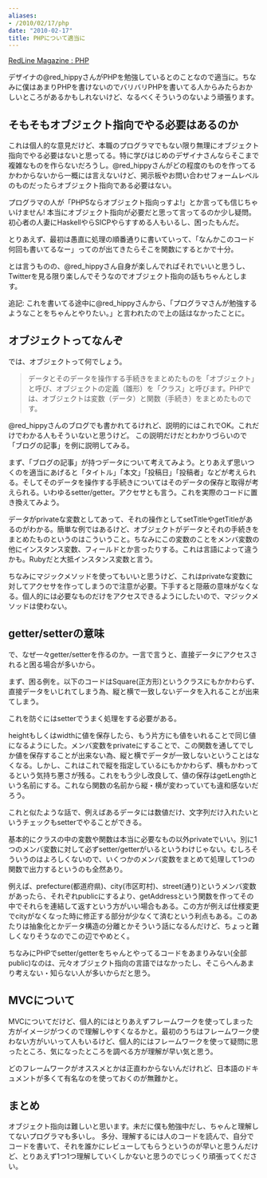 ```yaml
---
aliases:
- /2010/02/17/php
date: "2010-02-17"
title: PHPについて適当に
---
```

<a href="http://redline.hippy.jp/lab/php/">RedLine Magazine : PHP</a>

デザイナの@red_hippyさんがPHPを勉強しているとのことなので適当に。ちなみに僕はあまりPHPを書けないのでバリバリPHPを書いてる人からみたらおかしいところがあるかもしれないけど、なるべくそういうのないよう頑張ります。

<h2>そもそもオブジェクト指向でやる必要はあるのか</h2>
これは個人的な意見だけど、本職のプログラマでもない限り無理にオブジェクト指向でやる必要はないと思ってる。特に学びはじめのデザイナさんならそこまで複雑なものを作らないだろうし。@red_hippyさんがどの程度のものを作ってるかわからないから一概には言えないけど、掲示板やお問い合わせフォームレベルのものだったらオブジェクト指向である必要はない。

プログラマの人が「PHP5ならオブジェクト指向っすよ!」とか言っても信じちゃいけません! 本当にオブジェクト指向が必要だと思って言ってるのか少し疑問。初心者の人妻にHaskellやらSICPやらすすめる人もいるし、困ったもんだ。

とりあえず、最初は愚直に処理の順番通りに書いていって、「なんかこのコード何回も書いてるなー」ってのが出てきたらそこを関数にするとかで十分。

とは言うものの、@red_hippyさん自身が楽しんでればそれでいいと思うし、Twitterを見る限り楽しんでそうなのでオブジェクト指向の話もちゃんとします。

追記:
これを書いてる途中に@red_hippyさんから、「プログラマさんが勉強するようなことをちゃんとやりたい。」と言われたので上の話はなかったことに。

<h2>オブジェクトってなんぞ</h2>
では、オブジェクトって何でしょう。

<blockquote>
データとそのデータを操作する手続きをまとめたものを「オブジェクト」と呼び、オブジェクトの定義（雛形）を「クラス」と呼びます。PHPでは、オブジェクトは変数（データ）と関数（手続き）をまとめたものです。</blockquote>

@red_hippyさんのブログでも書かれてるけれど、説明的にはこれでOK。これだけでわかる人もそういないと思うけど。 この説明だけだとわかりづらいので「ブログの記事」を例に説明してみる。

まず、「ブログの記事」が持つデータについて考えてみよう。とりあえず思いつくのを適当にあげると「タイトル」「本文」「投稿日」「投稿者」などが考えられる。そしてそのデータを操作する手続きについてはそのデータの保存と取得が考えられる。いわゆるsetter/getter。アクセサとも言う。これを実際のコードに置き換えてみよう。

<script src="http://gist.github.com/306190.js?file=entry.php"></script>

データがprivateな変数としてあって、それの操作としてsetTitleやgetTitleがあるのがわかる。簡単な例ではあるけど、オブジェクトがデータとそれの手続きをまとめたものというのはこういうこと。ちなみにこの変数のことをメンバ変数の他にインスタンス変数、フィールドとか言ったりする。これは言語によって違うかも。Rubyだと大抵インスタンス変数と言う。

ちなみにマジックメソッドを使ってもいいと思うけど、これはprivateな変数に対してアクセサを作ってしまうので注意が必要。下手すると隠蔽の意味がなくなる。個人的には必要なものだけをアクセスできるようにしたいので、マジックメソッドは使わない。

<script src="http://gist.github.com/306206.js?file=entry.php"></script>

<h2>getter/setterの意味</h2>
で、なぜ一々getter/setterを作るのか。一言で言うと、直接データにアクセスされると困る場合が多いから。

まず、困る例を。以下のコードはSquare(正方形)というクラスにもかかわらず、直接データをいじれてしまう為、縦と横で一致しないデータを入れることが出来てしまう。

<script src="http://gist.github.com/306209.js?file=square.php"></script>

これを防ぐにはsetterでうまく処理をする必要がある。

<script src="http://gist.github.com/306215.js?file=square.php"></script>

heightもしくはwidthに値を保存したら、もう片方にも値をいれることで同じ値になるようにした。メンバ変数をprivateにすることで、この関数を通してでしか値を保存することが出来ない為、縦と横でデータが一致しないということはなくなる。しかし、これはこれで縦を指定しているにもかかわらず、横もかわってるという気持ち悪さが残る。これをもう少し改良して、値の保存はgetLengthという名前にする。これなら関数の名前から縦・横が変わっていても違和感ないだろう。

<script src="http://gist.github.com/306224.js?file=square.php"></script>

これと似たような話で、例えばあるデータには数値だけ、文字列だけ入れたいというチェックもsetterでやることができる。

基本的にクラスの中の変数や関数は本当に必要なもの以外privateでいい。別に1つのメンバ変数に対して必ずsetter/getterがいるというわけじゃない。むしろそういうのはよろしくないので、いくつかのメンバ変数をまとめて処理して1つの関数で出力するというのも全然あり。

例えば、prefecture(都道府県)、city(市区町村)、street(通り)というメンバ変数があったら、それぞれpublicにするより、getAddressという関数を作ってその中でそれらを連結して返すという方がいい場合もある。この方が例えば仕様変更でcityがなくなった時に修正する部分が少なくて済むという利点もある。このあたりは抽象化とかデータ構造の分離とかそういう話になるんだけど、ちょっと難しくなりそうなのでこの辺でやめとく。

ちなみにPHPでsetter/getterをちゃんとやってるコードをあまりみない(全部public)なのは、元々オブジェクト指向の言語ではなかったし、そこらへんあまり考えない・知らない人が多いからだと思う。

<h2>MVCについて</h2>
MVCについてだけど、個人的にはとりあえずフレームワークを使ってしまった方がイメージがつくので理解しやすくなるかと。最初のうちはフレームワーク使わない方がいいって人もいるけど、個人的にはフレームワークを使って疑問に思ったところ、気になったところを調べる方が理解が早い気と思う。

どのフレームワークがオススメとかは正直わからないんだけれど、日本語のドキュメントが多くて有名なのを使っておくのが無難かと。

<h2>まとめ</h2>
オブジェクト指向は難しいと思います。未だに僕も勉強中だし、ちゃんと理解してないプログラマも多いし。 多分、理解するには人のコードを読んで、自分でコードを書いて、それを誰かにレビューしてもらうというのが早いと思うんだけど、とりあえず1つ1つ理解していくしかないと思うのでじっくり頑張ってください。
